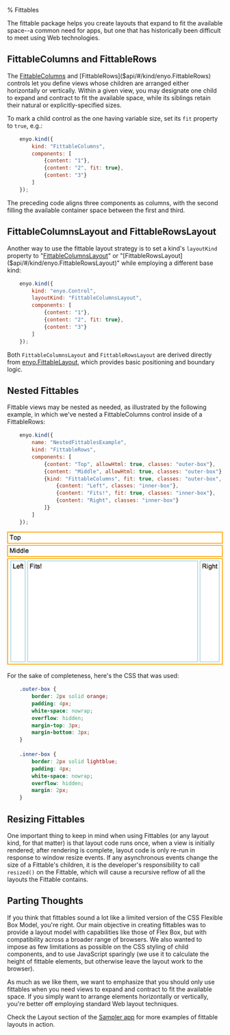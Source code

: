 % Fittables

The fittable package helps you create layouts that expand to fit the available
space--a common need for apps, but one that has historically been difficult to
meet using Web technologies.

## FittableColumns and FittableRows

The [FittableColumns]($api/#/kind/enyo.FittableColumns) and
[FittableRows]($api/#/kind/enyo.FittableRows) controls let you define views
whose children are arranged either horizontally or vertically.  Within a given
view, you may designate one child to expand and contract to fit the available
space, while its siblings retain their natural or explicitly-specified sizes.

To mark a child control as the one having variable size, set its `fit` property
to `true`, e.g.:

```javascript
    enyo.kind({
        kind: "FittableColumns",
        components: [
            {content: "1"},
            {content: "2", fit: true},
            {content: "3"}
        ]
    });
```

The preceding code aligns three components as columns, with the second filling
the available container space between the first and third.

## FittableColumnsLayout and FittableRowsLayout

Another way to use the fittable layout strategy is to set a kind's `layoutKind`
property to "[FittableColumnsLayout]($api/#/kind/enyo.FittableColumnsLayout)"
or "[FittableRowsLayout]($api/#/kind/enyo.FittableRowsLayout)"
while employing a different base kind:

```javascript
    enyo.kind({
        kind: "enyo.Control",
        layoutKind: "FittableColumnsLayout",
        components: [
            {content: "1"},
            {content: "2", fit: true},
            {content: "3"}
        ]
    });
```

Both `FittableColumnsLayout` and `FittableRowsLayout` are derived directly from
[enyo.FittableLayout]($api/#/kind/enyo.FittableLayout), which provides basic
positioning and boundary logic.

## Nested Fittables

Fittable views may be nested as needed, as illustrated by the following example,
in which we've nested a FittableColumns control inside of a FittableRows:

```javascript
    enyo.kind({
        name: "NestedFittablesExample",
        kind: "FittableRows",
        components: [
            {content: "Top", allowHtml: true, classes: "outer-box"},
            {content: "Middle", allowHtml: true, classes: "outer-box"},
            {kind: "FittableColumns", fit: true, classes: "outer-box", components: [
                {content: "Left", classes: "inner-box"},
                {content: "Fits!", fit: true, classes: "inner-box"},
                {content: "Right", classes: "inner-box"}
            ]}
        ]
    });
```

![_Nested Fittables_](../../assets/fittables-1.png)

For the sake of completeness, here's the CSS that was used:

```css
    .outer-box {
        border: 2px solid orange;
        padding: 4px;
        white-space: nowrap;
        overflow: hidden;
        margin-top: 3px;
        margin-bottom: 3px;
    }

    .inner-box {
        border: 2px solid lightblue;
        padding: 4px;
        white-space: nowrap;
        overflow: hidden;
        margin: 2px;
    }
```

## Resizing Fittables

One important thing to keep in mind when using Fittables (or any layout kind,
for that matter) is that layout code runs once, when a view is initially
rendered; after rendering is complete, layout code is only re-run in response to
window resize events.  If any asynchronous events change the size of a
Fittable's children, it is the developer's responsibility to call `resized()` on
the Fittable, which will cause a recursive reflow of all the layouts the
Fittable contains.

## Parting Thoughts

If you think that fittables sound a lot like a limited version of the CSS
Flexible Box Model, you're right.  Our main objective in creating fittables was
to provide a layout model with capabilities like those of Flex Box, but with
compatibility across a broader range of browsers.  We also wanted to impose as
few limitations as possible on the CSS styling of child components, and to use
JavaScript sparingly (we use it to calculate the height of fittable elements,
but otherwise leave the layout work to the browser).

As much as we like them, we want to emphasize that you should only use
fittables when you need views to expand and contract to fit the available space.
If you simply want to arrange elements horizontally or vertically, you're better
off employing standard Web layout techniques. 

Check the Layout section of the [Sampler app](http://enyojs.com/sampler/) for
more examples of fittable layouts in action.
